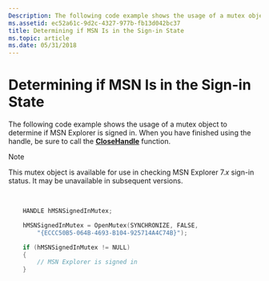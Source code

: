 ```yaml
---
Description: The following code example shows the usage of a mutex object to determine if MSN Explorer is signed in.
ms.assetid: ec52a61c-9d2c-4327-977b-fb13d042bc37
title: Determining if MSN Is in the Sign-in State
ms.topic: article
ms.date: 05/31/2018
---
```


# Determining if MSN Is in the Sign-in State

The following code example shows the usage of a mutex object to determine if MSN Explorer is signed in. When you have finished using the handle, be sure to call the [**CloseHandle**](https://msdn.microsoft.com/en-us/library/ms724211(v=VS.85).aspx) function.

> [!Note]  
> This mutex object is available for use in checking MSN Explorer 7.*x* sign-in status. It may be unavailable in subsequent versions.

 


```C++
    HANDLE hMSNSignedInMutex;

    hMSNSignedInMutex = OpenMutex(SYNCHRONIZE, FALSE, 
        "{ECCC50B5-064B-4693-B104-925714A4C74B}");

    if (hMSNSignedInMutex != NULL)
    {
        // MSN Explorer is signed in
    }
```



 

 



